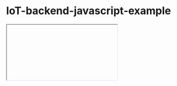 # IoT-backend-javascript-example


<iframe>
width="100%" height="300" src="//jsfiddle.net/rickyvaughn2/2m4mb7np/embedded/js,html,css,result/dark/" allowfullscreen="allowfullscreen" frameborder="0">
</iframe>
